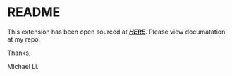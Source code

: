 # README

This extension has been open sourced at [***HERE***](https://www.githbub.com/micli/Catfish). Please view documatation at my repo.

Thanks,

Michael Li.
